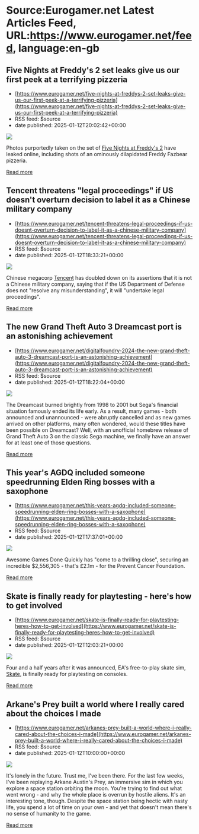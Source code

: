 # Source:Eurogamer.net Latest Articles Feed, URL:https://www.eurogamer.net/feed, language:en-gb

## Five Nights at Freddy's 2 set leaks give us our first peek at a terrifying pizzeria
 - [https://www.eurogamer.net/five-nights-at-freddys-2-set-leaks-give-us-our-first-peek-at-a-terrifying-pizzeria](https://www.eurogamer.net/five-nights-at-freddys-2-set-leaks-give-us-our-first-peek-at-a-terrifying-pizzeria)
 - RSS feed: $source
 - date published: 2025-01-12T20:02:42+00:00

<img src="https://assetsio.gnwcdn.com/Five-Nights-at-Freddys-film-screenshot-showing-golden-freddy.jpg?width=1920&height=1920&fit=bounds&quality=80&format=jpg&auto=webp" /> <p>Photos purportedly taken on the set of <a data-keyword="true" href="https://www.eurogamer.net/games/five-nights-at-freddys-2">Five Nights at Freddy's 2</a> have leaked online, including shots of an ominously dilapidated Freddy Fazbear pizzeria.</p> <p><a href="https://www.eurogamer.net/five-nights-at-freddys-2-set-leaks-give-us-our-first-peek-at-a-terrifying-pizzeria">Read more</a></p>

## Tencent threatens "legal proceedings" if US doesn't overturn decision to label it as a Chinese military company
 - [https://www.eurogamer.net/tencent-threatens-legal-proceedings-if-us-doesnt-overturn-decision-to-label-it-as-a-chinese-military-company](https://www.eurogamer.net/tencent-threatens-legal-proceedings-if-us-doesnt-overturn-decision-to-label-it-as-a-chinese-military-company)
 - RSS feed: $source
 - date published: 2025-01-12T18:33:21+00:00

<img src="https://assetsio.gnwcdn.com/Untitled-2_sbi1qnT.jpg?width=1920&height=1920&fit=bounds&quality=80&format=jpg&auto=webp" /> <p>Chinese megacorp <a data-keyword="true" href="https://www.eurogamer.net/companies/tencent">Tencent</a> has doubled down on its assertions that it is not a Chinese military company, saying that if the US Department of Defense does not "resolve any misunderstanding", it will "undertake legal proceedings".</p> <p><a href="https://www.eurogamer.net/tencent-threatens-legal-proceedings-if-us-doesnt-overturn-decision-to-label-it-as-a-chinese-military-company">Read more</a></p>

## The new Grand Theft Auto 3 Dreamcast port is an astonishing achievement
 - [https://www.eurogamer.net/digitalfoundry-2024-the-new-grand-theft-auto-3-dreamcast-port-is-an-astonishing-achievement](https://www.eurogamer.net/digitalfoundry-2024-the-new-grand-theft-auto-3-dreamcast-port-is-an-astonishing-achievement)
 - RSS feed: $source
 - date published: 2025-01-12T18:22:04+00:00

<img src="https://assetsio.gnwcdn.com/GTA-SITE_SuhkMor.jpg?width=1920&height=1920&fit=bounds&quality=80&format=jpg&auto=webp" /> <p>
The Dreamcast burned brightly from 1998 to 2001 but Sega's financial situation famously ended its life early. As a result, many games - both announced and unannounced - were abruptly cancelled and as new games arrived on other platforms, many often wondered, would these titles have been possible on Dreamcast? Well, with an unofficial homebrew release of Grand Theft Auto 3 on the classic Sega machine, we finally have an answer for at least one of those questions.
</p> <p><a href="https://www.eurogamer.net/digitalfoundry-2024-the-new-grand-theft-auto-3-dreamcast-port-is-an-astonishing-achievement">Read more</a></p>

## This year's AGDQ included someone speedrunning Elden Ring bosses with a saxophone
 - [https://www.eurogamer.net/this-years-agdq-included-someone-speedrunning-elden-ring-bosses-with-a-saxophone](https://www.eurogamer.net/this-years-agdq-included-someone-speedrunning-elden-ring-bosses-with-a-saxophone)
 - RSS feed: $source
 - date published: 2025-01-12T17:37:01+00:00

<img src="https://assetsio.gnwcdn.com/Screenshot-2025-01-12-at-17.30.05.png?width=1920&height=1920&fit=bounds&quality=80&format=jpg&auto=webp" /> <p>Awesome Games Done Quickly has "come to a thrilling close", securing an incredible $2,556,305 - that's &pound;2.1m - for the Prevent Cancer Foundation.</p> <p><a href="https://www.eurogamer.net/this-years-agdq-included-someone-speedrunning-elden-ring-bosses-with-a-saxophone">Read more</a></p>

## Skate is finally ready for playtesting - here's how to get involved
 - [https://www.eurogamer.net/skate-is-finally-ready-for-playtesting-heres-how-to-get-involved](https://www.eurogamer.net/skate-is-finally-ready-for-playtesting-heres-how-to-get-involved)
 - RSS feed: $source
 - date published: 2025-01-12T12:03:21+00:00

<img src="https://assetsio.gnwcdn.com/skate-insider-registration-insider-info-tile-2.jpg.adapt.crop16x9.652w.jpg?width=1920&height=1920&fit=bounds&quality=80&format=jpg&auto=webp" /> <p>Four and a half years after it was announced, EA's free-to-play skate sim, <a data-keyword="true" href="https://www.eurogamer.net/games/skate">Skate</a>, is finally ready for playtesting on consoles.</p> <p><a href="https://www.eurogamer.net/skate-is-finally-ready-for-playtesting-heres-how-to-get-involved">Read more</a></p>

## Arkane's Prey built a world where I really cared about the choices I made
 - [https://www.eurogamer.net/arkanes-prey-built-a-world-where-i-really-cared-about-the-choices-i-made](https://www.eurogamer.net/arkanes-prey-built-a-world-where-i-really-cared-about-the-choices-i-made)
 - RSS feed: $source
 - date published: 2025-01-12T10:00:00+00:00

<img src="https://assetsio.gnwcdn.com/Talos-I-exterior.jpg?width=1920&height=1920&fit=bounds&quality=80&format=jpg&auto=webp" /> <p>It's lonely in the future. Trust me, I've been there. For the last few weeks, I've been replaying Arkane Austin's Prey, an immersive sim in which you explore a space station orbiting the moon. You're trying to find out what went wrong - and why the whole place is overrun by hostile aliens. It's an interesting tone, though. Despite the space station being hectic with nasty life, you spend a lot of time on your own - and yet that doesn't mean there's no sense of humanity to the game.</p> <p><a href="https://www.eurogamer.net/arkanes-prey-built-a-world-where-i-really-cared-about-the-choices-i-made">Read more</a></p>

